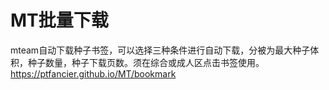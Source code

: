 # MT批量下载  
mteam自动下载种子书签，可以选择三种条件进行自动下载，分被为最大种子体积，种子数量，种子下载页数。须在综合或成人区点击书签使用。  
 https://ptfancier.github.io/MT/bookmark
